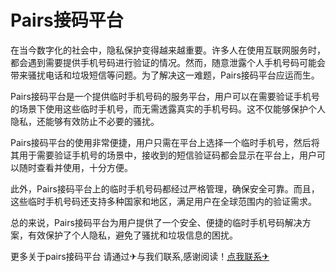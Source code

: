 # Pairs接码平台

在当今数字化的社会中，隐私保护变得越来越重要。许多人在使用互联网服务时，都会遇到需要提供手机号码进行验证的情况。然而，随意泄露个人手机号码可能会带来骚扰电话和垃圾短信等问题。为了解决这一难题，Pairs接码平台应运而生。

Pairs接码平台是一个提供临时手机号码的服务平台，用户可以在需要验证手机号的场景下使用这些临时手机号，而无需透露真实的手机号码。这不仅能够保护个人隐私，还能够有效防止不必要的骚扰。

Pairs接码平台的使用非常便捷，用户只需在平台上选择一个临时手机号，然后将其用于需要验证手机号的场景中，接收到的短信验证码都会显示在平台上，用户可以随时查看并使用，十分方便。

此外，Pairs接码平台上的临时手机号码都经过严格管理，确保安全可靠。而且，这些临时手机号码还支持多种国家和地区，满足用户在全球范围内的验证需求。

总的来说，Pairs接码平台为用户提供了一个安全、便捷的临时手机号码解决方案，有效保护了个人隐私，避免了骚扰和垃圾信息的困扰。

更多关于pairs接码平台 请通过✈与我们联系,感谢阅读！[点我联系✈](https://www.G208.com)